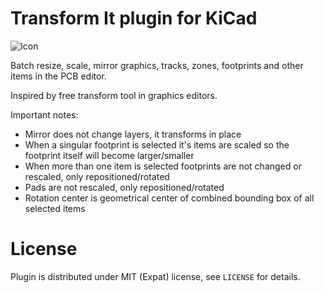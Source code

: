 # Transform It plugin for KiCad

![Icon](https://github.com/openscopeproject/TransformIt/blob/main/icon/icon_large.png?raw=true)

Batch resize, scale, mirror graphics, tracks, zones, footprints and
other items in the PCB editor.

Inspired by free transform tool in graphics editors.

Important notes:
* Mirror does not change layers, it transforms in place
* When a singular footprint is selected it's items are scaled so the footprint itself will
  become larger/smaller
* When more than one item is selected footprints are not changed or rescaled, only repositioned/rotated
* Pads are not rescaled, only repositioned/rotated
* Rotation center is geometrical center of combined bounding box of all selected items

# License

Plugin is distributed under MIT (Expat) license, see `LICENSE` for details.
